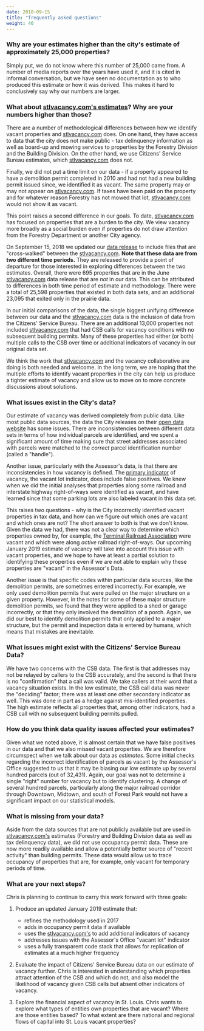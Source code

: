```yaml
---
date: 2018-09-15
title: "frequently asked questions"
weight: 40
---
```


### Why are your estimates higher than the city's estimate of approximately 25,000 properties?

Simply put, we do not know where this number of 25,000 came from. A number of media reports over the years have used it, and it is cited in informal conversation, but we have seen no documentation as to who produced this estimate or how it was derived. This makes it hard to conclusively say why our numbers are larger.

### What about [stlvacancy.com's estimates](http://stlvacancy.com)? Why are your numbers higher than those?

There are a number of methodological differences between how we identify vacant properties and [stlvacancy.com](http://stlvacancy.com) does. On one hand, they have access to data that the city does not make public - tax delinquency information as well as board-up and mowing services to properties by the Forestry Division and the Building Division. On the other hand, we use Citizens' Service Bureau estimates, which [stlvacancy.com](http://stlvacancy.com) does not. 

Finally, we did not put a time limit on our data - if a property appeared to have a demolition permit completed in 2010 and had not had a new building permit issued since, we identified it as vacant. The same property may or may not appear on [stlvacancy.com](http://stlvacancy.com). If taxes have been paid on the property and for whatever reason Forestry has not mowed that lot, [stlvacancy.com](http://stlvacancy.com) would not show it as vacant.

This point raises a second difference in our goals. To date, [stlvacancy.com](http://stlvacancy.com) has focused on properties that are a burden to the city. We view vacancy more broadly as a social burden even if properties do not draw attention from the Forestry Department or another City agency.

On September 15, 2018 we updated our [data release](https://github.com/chris-prener/vacancy-data) to include files that are "cross-walked" between the [stlvacancy.com](http://stlvacancy.com). **Note that these data are from two different time periods.** They are released to provide a point of departure for those interested in exploring differences between the two estimates. Overall, there were 695 properties that are in the June [stlvacancy.com](http://stlvacancy.com) data release that are *not* in our data. This can be attributed to differences in both time period of estimate and methodology. There were a total of 25,598 properties that existed in both data sets, and an additional 23,095 that exited only in the prairie data. 

In our initial comparisons of the data, the single biggest unifying difference between our data and the [stlvacancy.com](http://stlvacancy.com) data is the inclusion of data from the Citizens' Service Bureau. There are an additional 13,000 properties not included [stlvacancy.com](http://stlvacancy.com) that had CSB calls for vacancy conditions with no subsequent building permits. Many of these properties had either (or both) multiple calls to the CSB over time or additional indicators of vacancy in our original data set.

We think the work that [stlvacancy.com](http://stlvacancy.com) and the vacancy collaborative are doing is both needed and welcome. In the long term, we are hoping that the multiple efforts to identify vacant properties in the city can help us produce a tighter estimate of vacancy and allow us to move on to more concrete discussions about solutions.

### What issues exist in the City's data?

Our estimate of vacancy was derived completely from public data. Like most public data sources, the data the City releases on their [open data website](https://www.stlouis-mo.gov/data/) has some issues. There are inconsistencies between different data sets in terms of how individual parcels are identified, and we spent a significant amount of time making sure that street addresses associated with parcels were matched to the *correct* parcel identification number (called a "handle"). 

Another issue, particularly with the Assessor's data, is that there are inconsistencies in how vacancy is defined. The [primary indicator](/approach17) of vacancy, the vacant lot indicator, does include false positives. We knew when we did the initial analyses that properties along some railroad and interstate highway right-of-ways were identified as vacant, and have learned since that some parking lots are also labeled vacant in this data set. 

This raises two questions - why is the City incorrectly identified vacant properties in tax data, and how can we figure out which ones are vacant and which ones are not? The short answer to both is that we don't know. Given the data we had, there was not a clear way to determine which properties owned by, for example, the [Terminal Railroad Association](https://en.wikipedia.org/wiki/Terminal_Railroad_Association_of_St._Louis) were vacant and which were along *active* railroad right-of-ways. Our upcoming January 2019 estimate of vacancy will take into account this issue with vacant properties, and we hope to have at least a partial solution to identifying these properties even if we are not able to explain why these properties are "vacant" in the Assessor's Data.

Another issue is that specific codes within particular data sources, like the demolition permits, are sometimes entered incorrectly. For example, we only used demolition permits that were pulled on the major structure on a given property. However, in the notes for some of these major structure demolition permits, we found that they were applied to a shed or garage incorrectly, or that they only involved the demolition of a porch. Again, we did our best to identify demolition permits that only applied to a major structure, but the permit and inspection data is entered by humans, which means that mistakes are inevitable.

### What issues might exist with the Citizens' Service Bureau Data?

We have two concerns with the CSB data. The first is that addresses may not be relayed by callers to the CSB accurately, and the second is that there is no "confirmation" that a call was valid. We take callers at their word that a vacancy situation exists. In the low estimate, the CSB call data was never the "deciding" factor; there was at least one other secondary indicator as well. This was done in part as a hedge against mis-identified properties. The high estimate reflects all properties that, among other indicators, had a CSB call with no subsequent building permits pulled.

### How do you think data quality issues affected your estimates?

Given what we noted above, it is almost certain that we have false positives in our data and that we also missed vacant properties. We are therefore circumspect when we talk about our data as *estimates*. Some initial checks regarding the incorrect identification of parcels as vacant by the Assessor's Office suggested to us that it may be biasing our low estimate up by several hundred parcels (out of 32,431). Again, our goal was not to determine a single "right" number for vacancy but to identify clustering. A change of several hundred parcels, particularly along the major railroad corridor through Downtown, Midtown, and south of Forest Park would not have a significant impact on our statistical models.

### What is missing from your data?

Aside from the data sources that are not publicly available but are used in [stlvacancy.com's](http://stlvacancy.com) estimates (Forestry and Building Division data as well as tax delinquency data), we did not use occupancy permit data. These are now more readily available and allow a potentially better source of "recent activity" than building permits. These data would allow us to trace occupancy of properties that are, for example, only vacant for temporary periods of time.

### What are your next steps?

Chris is planning to continue to carry this work forward with three goals:

1. Produce an updated January 2019 estimate that: 
    * refines the methodology used in 2017
    * adds in occupancy permit data if available
    * uses the [stlvacancy.com's](http://stlvacancy.com) to add additional indicators of vacancy
    * addresses issues with the Assessor's Office "vacant lot" indicator
    * uses a fully transparent code stack that allows for replication of estimates at a much higher frequency
2. Evaluate the impact of Citizens' Service Bureau data on our estimate of vacancy further. Chris is interested in understanding which properties attract attention of the CSB and which do not, and also model the likelihood of vacancy given CSB calls but absent other indicators of vacancy.

3. Explore the financial aspect of vacancy in St. Louis. Chris wants to explore what types of entities own properties that are vacant? Where are those entities based? To what extent are there national and regional flows of capital into St. Louis vacant properties?
